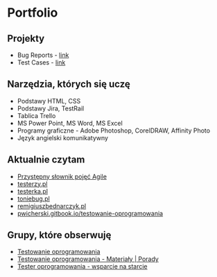 # Portfolio

## Projekty

* Bug Reports - [link](https://drive.google.com/drive/folders/1bXRDoh7Rx4Mj8fWwafv0iggPIZbc3sP8?usp=sharing)
* Test Cases - [link](https://drive.google.com/drive/folders/1uRpx4_OgXgrH7y2ioXnRnO88qZUV_jfE?usp=sharing)

## Narzędzia, których się uczę

* Podstawy HTML, CSS
* Podstawy Jira, TestRail
* Tablica Trello
* MS Power Point, MS Word, MS Excel
* Programy graficzne - Adobe Photoshop, CorelDRAW, Affinity Photo
* Język angielski komunikatywny

## Aktualnie czytam

* [Przystępny słownik pojęć Agile](https://sii.pl/blog/przystepny-slownik-pojec-agile/?category=zarzadzanie-projektami&tag=agile,dictionary,scrum)
* [testerzy.pl](http://testerzy.pl)
* [testerka.pl](http://testerka.pl)
* [toniebug.pl](https://www.toniebug.pl)
* [remigiuszbednarczyk.pl](https://remigiuszbednarczyk.pl)
* [pwicherski.gitbook.io/testowanie-oprogramowania](https://pwicherski.gitbook.io/testowanie-oprogramowania)

## Grupy, które obserwuję

* [Testowanie oprogramowania](https://www.facebook.com/groups/TestowanieOprogramowania)
* [Testowanie oprogramowania - Materiały | Porady](https://www.facebook.com/groups/testowanie)
* [Tester oprogramowania - wsparcie na starcie](https://www.facebook.com/groups/testeroprogramowania/?ref=group_header)
